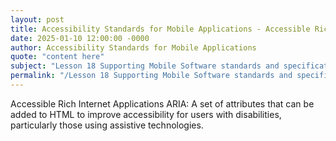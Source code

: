```yaml
---
layout: post
title: Accessibility Standards for Mobile Applications - Accessible Rich Internet Applications ARIA
date: 2025-01-10 12:00:00 -0000
author: Accessibility Standards for Mobile Applications
quote: "content here"
subject: "Lesson 18 Supporting Mobile Software standards and specifications"
permalink: "/Lesson 18 Supporting Mobile Software standards and specifications/Accessibility Standards for Mobile Applications/Accessibility Standards for Mobile Applications - Accessible Rich Internet Applications ARIA"
---
```


Accessible Rich Internet Applications ARIA: A set of attributes that can be added to HTML to improve accessibility for users with disabilities, particularly those using assistive technologies.
